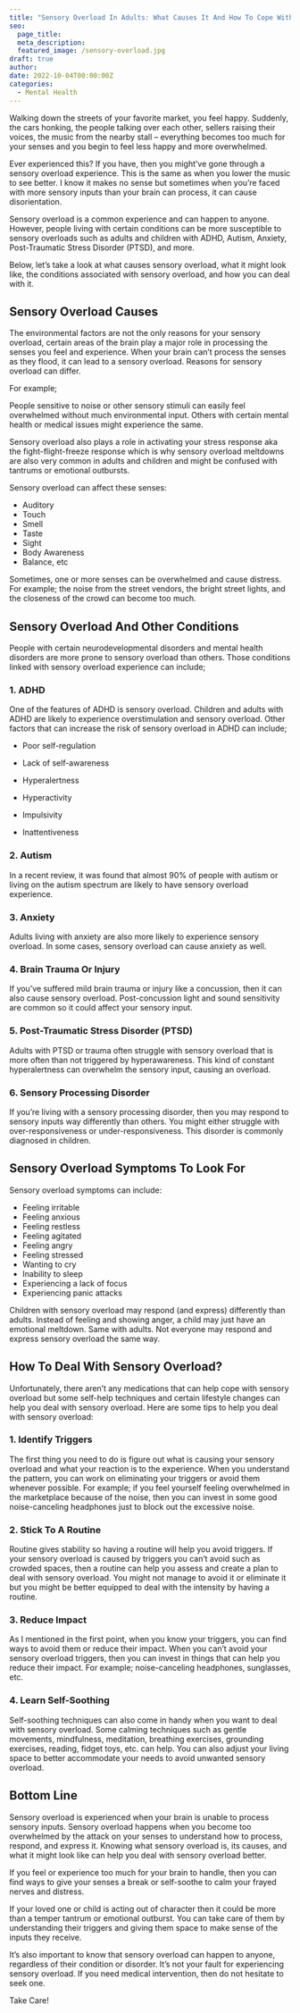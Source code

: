 ```yaml
---
title: "Sensory Overload In Adults: What Causes It And How To Cope With It"
seo:
  page_title:
  meta_description:
  featured_image: /sensory-overload.jpg
draft: true
author:
date: 2022-10-04T00:00:00Z
categories:
  - Mental Health
---
```


Walking down the streets of your favorite market, you feel happy. Suddenly, the cars honking, the people talking over each other, sellers raising their voices, the music from the nearby stall – everything becomes too much for your senses and you begin to feel less happy and more overwhelmed.

Ever experienced this? If you have, then you might’ve gone through a sensory overload experience. This is the same as when you lower the music to see better. I know it makes no sense but sometimes when you’re faced with more sensory inputs than your brain can process, it can cause disorientation.

Sensory overload is a common experience and can happen to anyone. However, people living with certain conditions can be more susceptible to sensory overloads such as adults and children with ADHD, Autism, Anxiety, Post-Traumatic Stress Disorder (PTSD), and more.

Below, let’s take a look at what causes sensory overload, what it might look like, the conditions associated with sensory overload, and how you can deal with it.

## Sensory Overload Causes

The environmental factors are not the only reasons for your sensory overload, certain areas of the brain play a major role in processing the senses you feel and experience. When your brain can’t process the senses as they flood, it can lead to a sensory overload. Reasons for sensory overload can differ.

For example;

People sensitive to noise or other sensory stimuli can easily feel overwhelmed without much environmental input. Others with certain mental health or medical issues might experience the same.

Sensory overload also plays a role in activating your stress response aka the fight-flight-freeze response which is why sensory overload meltdowns are also very common in adults and children and might be confused with tantrums or emotional outbursts.

Sensory overload can affect these senses:

- Auditory
- Touch
- Smell
- Taste
- Sight
- Body Awareness
- Balance, etc

Sometimes, one or more senses can be overwhelmed and cause distress. For example; the noise from the street vendors, the bright street lights, and the closeness of the crowd can become too much.

## Sensory Overload And Other Conditions

People with certain neurodevelopmental disorders and mental health disorders are more prone to sensory overload than others. Those conditions linked with sensory overload experience can include;

### 1. ADHD

One of the features of ADHD is sensory overload. Children and adults with ADHD are likely to experience overstimulation and sensory overload. Other factors that can increase the risk of sensory overload in ADHD can include;

- Poor self-regulation

- Lack of self-awareness

- Hyperalertness

- Hyperactivity

- Impulsivity

- Inattentiveness

### 2. Autism

In a recent review, it was found that almost 90% of people with autism or living on the autism spectrum are likely to have sensory overload experience.

### 3. Anxiety

Adults living with anxiety are also more likely to experience sensory overload. In some cases, sensory overload can cause anxiety as well.

### 4. Brain Trauma Or Injury

If you’ve suffered mild brain trauma or injury like a concussion, then it can also cause sensory overload. Post-concussion light and sound sensitivity are common so it could affect your sensory input.

### 5. Post-Traumatic Stress Disorder (PTSD)

Adults with PTSD or trauma often struggle with sensory overload that is more often than not triggered by hyperawareness. This kind of constant hyperalertness can overwhelm the sensory input, causing an overload.

### 6. Sensory Processing Disorder

If you’re living with a sensory processing disorder, then you may respond to sensory inputs way differently than others. You might either struggle with over-responsiveness or under-responsiveness. This disorder is commonly diagnosed in children.

## Sensory Overload Symptoms To Look For

Sensory overload symptoms can include:

- Feeling irritable
- Feeling anxious
- Feeling restless
- Feeling agitated
- Feeling angry
- Feeling stressed
- Wanting to cry
- Inability to sleep
- Experiencing a lack of focus
- Experiencing panic attacks

Children with sensory overload may respond (and express) differently than adults. Instead of feeling and showing anger, a child may just have an emotional meltdown. Same with adults. Not everyone may respond and express sensory overload the same way.

## How To Deal With Sensory Overload?

Unfortunately, there aren’t any medications that can help cope with sensory overload but some self-help techniques and certain lifestyle changes can help you deal with sensory overload. Here are some tips to help you deal with sensory overload:

### 1. Identify Triggers

The first thing you need to do is figure out what is causing your sensory overload and what your reaction is to the experience. When you understand the pattern, you can work on eliminating your triggers or avoid them whenever possible. For example; if you feel yourself feeling overwhelmed in the marketplace because of the noise, then you can invest in some good noise-canceling headphones just to block out the excessive noise.

### 2. Stick To A Routine

Routine gives stability so having a routine will help you avoid triggers. If your sensory overload is caused by triggers you can’t avoid such as crowded spaces, then a routine can help you assess and create a plan to deal with sensory overload. You might not manage to avoid it or eliminate it but you might be better equipped to deal with the intensity by having a routine.

### 3. Reduce Impact

As I mentioned in the first point, when you know your triggers, you can find ways to avoid them or reduce their impact. When you can’t avoid your sensory overload triggers, then you can invest in things that can help you reduce their impact. For example; noise-canceling headphones, sunglasses, etc.

### 4. Learn Self-Soothing

Self-soothing techniques can also come in handy when you want to deal with sensory overload. Some calming techniques such as gentle movements, mindfulness, meditation, breathing exercises, grounding exercises, reading, fidget toys, etc. can help. You can also adjust your living space to better accommodate your needs to avoid unwanted sensory overload.

## Bottom Line

Sensory overload is experienced when your brain is unable to process sensory inputs. Sensory overload happens when you become too overwhelmed by the attack on your senses to understand how to process, respond, and express it. Knowing what sensory overload is, its causes, and what it might look like can help you deal with sensory overload better.

If you feel or experience too much for your brain to handle, then you can find ways to give your senses a break or self-soothe to calm your frayed nerves and distress.

If your loved one or child is acting out of character then it could be more than a temper tantrum or emotional outburst. You can take care of them by understanding their triggers and giving them space to make sense of the inputs they receive.

It’s also important to know that sensory overload can happen to anyone, regardless of their condition or disorder. It’s not your fault for experiencing sensory overload. If you need medical intervention, then do not hesitate to seek one.

Take Care!
